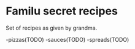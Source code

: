 # Familu secret recipes

Set of recipes as given by grandma.
 
 -pizzas(TODO)
 -sauces(TODO)
 -spreads(TODO)
